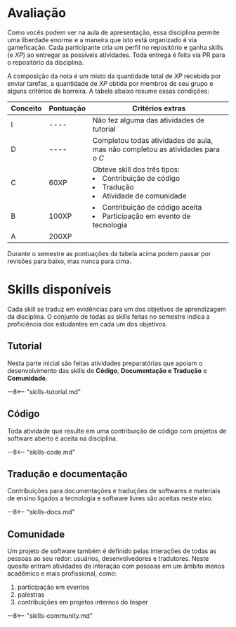 # Avaliação

Como vocês podem ver na aula de apresentação, essa disciplina permite uma liberdade enorme e a maneira que isto está organizado é via gameficação. Cada participante cria um perfil no repositório e ganha skills (e *XP*) ao entregar as possíveis atividades. Toda entrega é feita via PR para o repositório da disciplina.

A composição da nota é um misto da quantidade total de *XP* recebida por enviar tarefas, a quantidade de *XP* obtida por membros de seu grupo e alguns critérios de barreira. A tabela abaixo resume essas condições:

Conceito | Pontuação            | Critérios extras
-------- | -------------------- | ------------------------------------------
I        | ----                 | Não fez alguma das atividades de tutorial
D        | ----                 | Completou todas atividades de aula, mas não completou as atividades para o *C*
C        | 60XP                 | Obteve skill dos três tipos: <li>Contribuição de código</li><li>Tradução</li><li>Atividade de comunidade</li>
B        | 100XP                | <li>Contribuição de código aceita</li><li>Participação em evento de tecnologia</li>
A        | 200XP                | 

Durante o semestre as pontuações da tabela acima podem passar por revisões para baixo, mas nunca para cima. 

# Skills disponíveis

Cada skill se traduz em evidências para um dos objetivos de aprendizagem da disciplina. O conjunto de todas as skills feitas no semestre indica a proficiência dos estudantes em cada um dos objetivos. 

## Tutorial

Nesta parte inicial são feitas atividades preparatórias que apoiam o desenvolvimento das skills de **Código**, **Documentação e Tradução** e **Comunidade**.

--8<-- "skills-tutorial.md"

## Código

Toda atividade que resulte em uma contribuição de código com projetos de software aberto é aceita na disciplina.  

--8<-- "skills-code.md"

## Tradução e documentação

Contribuições para documentações e traduções de softwares e materiais de ensino ligados a tecnologia e software livres são aceitas neste eixo.

--8<-- "skills-docs.md"


## Comunidade

Um projeto de software também é definido pelas interações de todas as pessoas ao seu redor: usuários, desenvolvedores e tradutores. Neste quesito entram atividades de interação com pessoas em um âmbito menos acadêmico e mais profissional, como:

1. participação em eventos
1. palestras
1. contribuições em projetos internos do Insper

--8<-- "skills-community.md"

